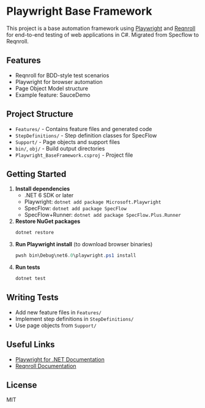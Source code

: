 # Playwright Base Framework

This project is a base automation framework using [Playwright](https://playwright.dev/dotnet/) and [Reqnroll](https://reqnroll.net/) for end-to-end testing of web applications in C#. Migrated from Specflow to Reqnroll.

## Features
- Reqnroll for BDD-style test scenarios
- Playwright for browser automation
- Page Object Model structure
- Example feature: SauceDemo

## Project Structure
- `Features/` - Contains feature files and generated code
- `StepDefinitions/` - Step definition classes for SpecFlow
- `Support/` - Page objects and support files
- `bin/`, `obj/` - Build output directories
- `Playwright_BaseFramework.csproj` - Project file

## Getting Started
1. **Install dependencies**
   - .NET 6 SDK or later
   - Playwright: `dotnet add package Microsoft.Playwright`
   - SpecFlow: `dotnet add package SpecFlow`
   - SpecFlow+Runner: `dotnet add package SpecFlow.Plus.Runner`
2. **Restore NuGet packages**
   ```powershell
   dotnet restore
   ```
3. **Run Playwright install** (to download browser binaries)
   ```powershell
   pwsh bin\Debug\net6.0\playwright.ps1 install
   ```
4. **Run tests**
   ```powershell
   dotnet test
   ```

## Writing Tests
- Add new feature files in `Features/`
- Implement step definitions in `StepDefinitions/`
- Use page objects from `Support/`

## Useful Links
- [Playwright for .NET Documentation](https://playwright.dev/dotnet/docs/intro)
- [Reqnroll Documentation](https://docs.reqnroll.net/latest/quickstart/index.html)

## License
MIT
